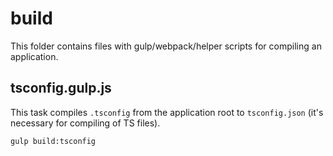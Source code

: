 # build

This folder contains files with gulp/webpack/helper scripts for compiling an application.

## tsconfig.gulp.js

This task compiles `.tsconfig` from the application root to `tsconfig.json` (it's necessary for compiling of TS files).

```
gulp build:tsconfig
```
